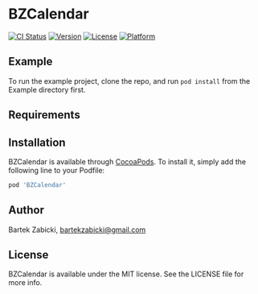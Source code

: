 # BZCalendar

[![CI Status](http://img.shields.io/travis/bartekzabicki/BZCalendar.svg?style=flat)](https://travis-ci.org/bartekzabicki/BZCalendar)
[![Version](https://img.shields.io/cocoapods/v/BZCalendar.svg?style=flat)](http://cocoapods.org/pods/BZCalendar)
[![License](https://img.shields.io/cocoapods/l/BZCalendar.svg?style=flat)](http://cocoapods.org/pods/BZCalendar)
[![Platform](https://img.shields.io/cocoapods/p/BZCalendar.svg?style=flat)](http://cocoapods.org/pods/BZCalendar)

## Example

To run the example project, clone the repo, and run `pod install` from the Example directory first.

## Requirements

## Installation

BZCalendar is available through [CocoaPods](https://cocoapods.org). To install
it, simply add the following line to your Podfile:

```ruby
pod 'BZCalendar'
```

## Author

Bartek Zabicki, bartekzabicki@gmail.com

## License

BZCalendar is available under the MIT license. See the LICENSE file for more info.
